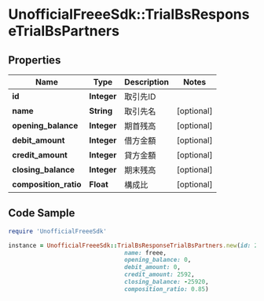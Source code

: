 # UnofficialFreeeSdk::TrialBsResponseTrialBsPartners

## Properties

Name | Type | Description | Notes
------------ | ------------- | ------------- | -------------
**id** | **Integer** | 取引先ID | 
**name** | **String** | 取引先名 | [optional] 
**opening_balance** | **Integer** | 期首残高 | [optional] 
**debit_amount** | **Integer** | 借方金額 | [optional] 
**credit_amount** | **Integer** | 貸方金額 | [optional] 
**closing_balance** | **Integer** | 期末残高 | [optional] 
**composition_ratio** | **Float** | 構成比 | [optional] 

## Code Sample

```ruby
require 'UnofficialFreeeSdk'

instance = UnofficialFreeeSdk::TrialBsResponseTrialBsPartners.new(id: 22,
                                 name: freee,
                                 opening_balance: 0,
                                 debit_amount: 0,
                                 credit_amount: 2592,
                                 closing_balance: -25920,
                                 composition_ratio: 0.85)
```


